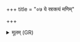 +++
title = "०७ ये स्राक्त्यं मणिम्"

+++
<details><summary>मूलम् (GR)</summary>

ये स्राक्त्यं मणिं  
जना वर्माणि कृण्वते ।  
सूर्यो दिवम् इवारुह्य  
वि कृत्या बाधते वशी ॥
</details>